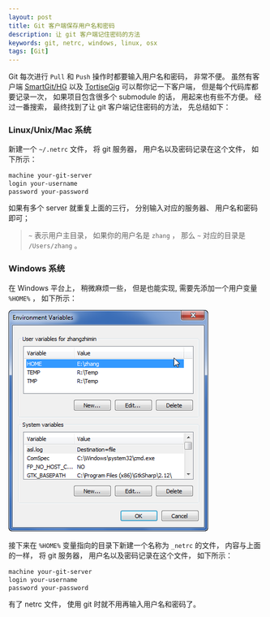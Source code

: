 ```yaml
---
layout: post
title: Git 客户端保存用户名和密码
description: 让 git 客户端记住密码的方法
keywords: git, netrc, windows, linux, osx
tags: [Git]
---
```


Git 每次进行 `Pull` 和 `Push` 操作时都要输入用户名和密码， 非常不便。 虽然有客户端 [SmartGit/HG][1] 以及 [TortiseGig][2] 可以帮你记一下客户端， 但是每个代码库都要记录一次， 如果项目包含很多个 submodule 的话， 用起来也有些不方便。 经过一番搜索， 最终找到了让 git 客户端记住密码的方法， 先总结如下：

### Linux/Unix/Mac 系统

新建一个 `~/.netrc` 文件， 将 git 服务器， 用户名以及密码记录在这个文件， 如下所示：

    machine your-git-server
    login your-username
    password your-password

如果有多个 server 就重复上面的三行， 分别输入对应的服务器、 用户名和密码即可；

> `~` 表示用户主目录， 如果你的用户名是 `zhang` ， 那么 `~` 对应的目录是 `/Users/zhang` 。

### Windows 系统

在 Windows 平台上， 稍微麻烦一些， 但是也能实现, 需要先添加一个用户变量 `%HOME%` ， 如下所示：

![Home User Variable](/assets/post-images/user-var-home.png)

接下来在 `%HOME%` 变量指向的目录下新建一个名称为 `_netrc` 的文件， 内容与上面的一样， 将 git 服务器， 用户名以及密码记录在这个文件， 如下所示：

    machine your-git-server
    login your-username
    password your-password

有了 netrc 文件， 使用 git 时就不用再输入用户名和密码了。

[1]: http://www.syntevo.com/smartgithg/
[2]: https://code.google.com/p/tortoisegit/
